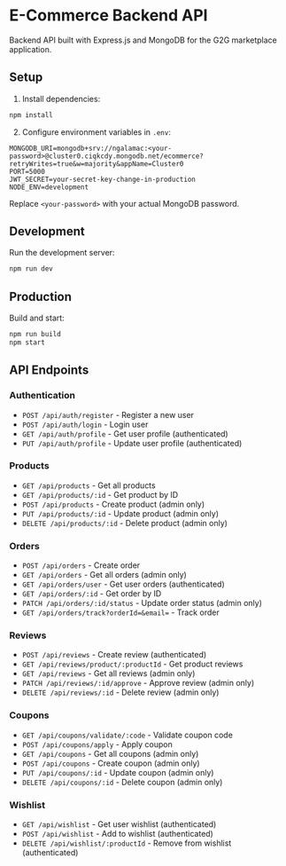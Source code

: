 # E-Commerce Backend API

Backend API built with Express.js and MongoDB for the G2G marketplace application.

## Setup

1. Install dependencies:
```bash
npm install
```

2. Configure environment variables in `.env`:
```
MONGODB_URI=mongodb+srv://ngalamac:<your-password>@cluster0.ciqkcdy.mongodb.net/ecommerce?retryWrites=true&w=majority&appName=Cluster0
PORT=5000
JWT_SECRET=your-secret-key-change-in-production
NODE_ENV=development
```

Replace `<your-password>` with your actual MongoDB password.

## Development

Run the development server:
```bash
npm run dev
```

## Production

Build and start:
```bash
npm run build
npm start
```

## API Endpoints

### Authentication
- `POST /api/auth/register` - Register a new user
- `POST /api/auth/login` - Login user
- `GET /api/auth/profile` - Get user profile (authenticated)
- `PUT /api/auth/profile` - Update user profile (authenticated)

### Products
- `GET /api/products` - Get all products
- `GET /api/products/:id` - Get product by ID
- `POST /api/products` - Create product (admin only)
- `PUT /api/products/:id` - Update product (admin only)
- `DELETE /api/products/:id` - Delete product (admin only)

### Orders
- `POST /api/orders` - Create order
- `GET /api/orders` - Get all orders (admin only)
- `GET /api/orders/user` - Get user orders (authenticated)
- `GET /api/orders/:id` - Get order by ID
- `PATCH /api/orders/:id/status` - Update order status (admin only)
- `GET /api/orders/track?orderId=&email=` - Track order

### Reviews
- `POST /api/reviews` - Create review (authenticated)
- `GET /api/reviews/product/:productId` - Get product reviews
- `GET /api/reviews` - Get all reviews (admin only)
- `PATCH /api/reviews/:id/approve` - Approve review (admin only)
- `DELETE /api/reviews/:id` - Delete review (admin only)

### Coupons
- `GET /api/coupons/validate/:code` - Validate coupon code
- `POST /api/coupons/apply` - Apply coupon
- `GET /api/coupons` - Get all coupons (admin only)
- `POST /api/coupons` - Create coupon (admin only)
- `PUT /api/coupons/:id` - Update coupon (admin only)
- `DELETE /api/coupons/:id` - Delete coupon (admin only)

### Wishlist
- `GET /api/wishlist` - Get user wishlist (authenticated)
- `POST /api/wishlist` - Add to wishlist (authenticated)
- `DELETE /api/wishlist/:productId` - Remove from wishlist (authenticated)
